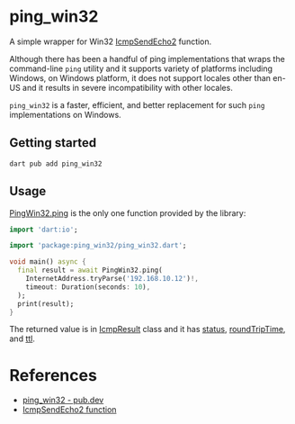 # ping_win32

A simple wrapper for Win32 [IcmpSendEcho2](https://learn.microsoft.com/en-us/windows/win32/api/icmpapi/nf-icmpapi-icmpsendecho2) function.

Although there has been a handful of ping implementations that wraps the command-line `ping` utility and it supports variety of platforms including Windows, on Windows platform, it does not support locales other than en-US and it results in severe incompatibility with other locales.

`ping_win32` is a faster, efficient, and better replacement for such `ping` implementations on Windows.

## Getting started

```
dart pub add ping_win32
```

## Usage

[PingWin32.ping](https://pub.dev/documentation/ping_win32/latest/ping_win32/PingWin32/ping.html) is the only one function provided by the library:

```dart
import 'dart:io';

import 'package:ping_win32/ping_win32.dart';

void main() async {
  final result = await PingWin32.ping(
    InternetAddress.tryParse('192.168.10.12')!,
    timeout: Duration(seconds: 10),
  );
  print(result);
}
```

The returned value is in [IcmpResult](https://pub.dev/documentation/ping_win32/latest/ping_win32/IcmpResult-class.html) class and it has [status](https://pub.dev/documentation/ping_win32/latest/ping_win32/IcmpResult/status.html), [roundTripTime](https://pub.dev/documentation/ping_win32/latest/ping_win32/IcmpResult/roundTripTime.html), and [ttl](https://pub.dev/documentation/ping_win32/latest/ping_win32/IcmpResult/ttl.html).

# References

- [ping_win32 - pub.dev](https://pub.dev/packages/ping_win32)
- [IcmpSendEcho2 function](https://learn.microsoft.com/en-us/windows/win32/api/icmpapi/nf-icmpapi-icmpsendecho2)

